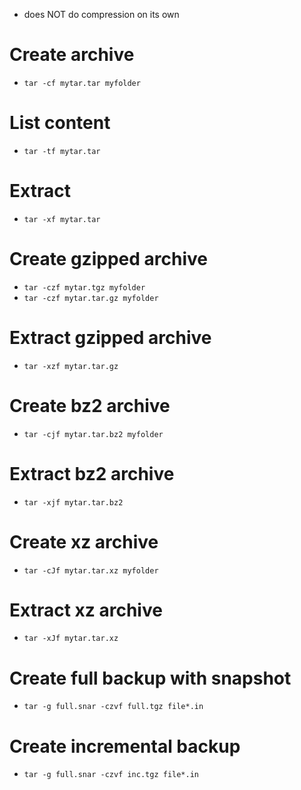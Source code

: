 - does NOT do compression on its own

# Create archive
- `tar -cf mytar.tar myfolder`

# List content
- `tar -tf mytar.tar`

# Extract
- `tar -xf mytar.tar`

# Create gzipped archive
- `tar -czf mytar.tgz myfolder`
- `tar -czf mytar.tar.gz myfolder`

# Extract gzipped archive
- `tar -xzf mytar.tar.gz`

# Create bz2 archive
- `tar -cjf mytar.tar.bz2 myfolder`

# Extract bz2 archive
- `tar -xjf mytar.tar.bz2`

# Create xz archive
- `tar -cJf mytar.tar.xz myfolder`

# Extract xz archive
- `tar -xJf mytar.tar.xz`

# Create full backup with snapshot
- `tar -g full.snar -czvf full.tgz file*.in`
# Create incremental backup
- `tar -g full.snar -czvf inc.tgz file*.in`
